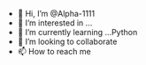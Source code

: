 - 👋 Hi, I’m @Alpha-1111
- 👀 I’m interested in ...
- 🌱 I’m currently learning ...Python
- 💞️ I’m looking to collaborate 
- 📫 How to reach me

<!---
Alpha-1111/Alpha-1111 is a ✨ special ✨ repository because its `README.md` (this file) appears on your GitHub profile.
You can click the Preview link to take a look at your changes.
--->

